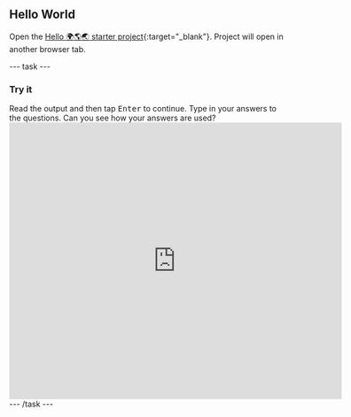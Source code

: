 ## Hello World

Open the [Hello 🌍🌎🌏 starter project](https://editor-prototype.raspberrypi.org/python/python-hello-starter){:target="_blank"}. Project will open in another browser tab.

--- task ---
### Try it
<div style="display: flex; flex-wrap: wrap">
<div style="flex-basis: 175px; flex-grow: 1">  
Read the output and then tap <kbd>Enter</kbd> to continue.
Type in your answers to the questions. Can you see how your answers are used?
</div>
<div class="trinket">
  <iframe src="https://editor-prototype.raspberrypi.org/embed/viewer/python-emoji-example" width="600" height="500" frameborder="0" marginwidth="0" marginheight="0" allowfullscreen>
  </iframe>
</div>
</div>
--- /task ---

